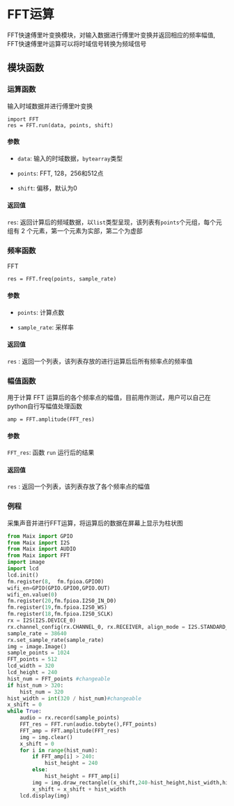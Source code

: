 FFT运算
============
FFT快速傅里叶变换模块，对输入数据进行傅里叶变换并返回相应的频率幅值, FFT快速傅里叶运算可以将时域信号转换为频域信号

## 模块函数

###  运算函数

输入时域数据并进行傅里叶变换

```
import FFT
res = FFT.run(data, points, shift)
```

####  参数

* `data`: 输入的时域数据，`bytearray`类型  

* `points`: FFT, 128，256和512点

* `shift`: 偏移，默认为0  

####  返回值

`res`: 返回计算后的频域数据，以`list`类型呈现，该列表有`points`个元组，每个元组有 2 个元素，第一个元素为实部，第二个为虚部 

### 频率函数

FFT

```
res = FFT.freq(points, sample_rate)
```

####  参数

* `points`: 计算点数

* `sample_rate`: 采样率

####  返回值

`res` : 返回一个列表，该列表存放的进行运算后后所有频率点的频率值

### 幅值函数

用于计算 FFT 运算后的各个频率点的幅值，目前用作测试，用户可以自己在python自行写幅值处理函数

```
amp = FFT.amplitude(FFT_res)
```

#### 参数

`FFT_res`: 函数 `run` 运行后的结果


#### 返回值

`res` : 返回一个列表，该列表存放了各个频率点的幅值

### 例程

采集声音并进行FFT运算，将运算后的数据在屏幕上显示为柱状图

```python
from Maix import GPIO
from Maix import I2S
from Maix import AUDIO
from Maix import FFT
import image
import lcd
lcd.init()
fm.register(8,  fm.fpioa.GPIO0)
wifi_en=GPIO(GPIO.GPIO0,GPIO.OUT)
wifi_en.value(0)
fm.register(20,fm.fpioa.I2S0_IN_D0)
fm.register(19,fm.fpioa.I2S0_WS)
fm.register(18,fm.fpioa.I2S0_SCLK)
rx = I2S(I2S.DEVICE_0)
rx.channel_config(rx.CHANNEL_0, rx.RECEIVER, align_mode = I2S.STANDARD_MODE)
sample_rate = 38640
rx.set_sample_rate(sample_rate)
img = image.Image()
sample_points = 1024
FFT_points = 512
lcd_width = 320
lcd_height = 240
hist_num = FFT_points #changeable
if hist_num > 320:
    hist_num = 320
hist_width = int(320 / hist_num)#changeable
x_shift = 0
while True:
    audio = rx.record(sample_points)
    FFT_res = FFT.run(audio.tobyte(),FFT_points)
    FFT_amp = FFT.amplitude(FFT_res)
    img = img.clear()
    x_shift = 0
    for i in range(hist_num):
        if FFT_amp[i] > 240:
            hist_height = 240
        else:
            hist_height = FFT_amp[i]
        img = img.draw_rectangle((x_shift,240-hist_height,hist_width,hist_height),[255,255,255],2,True)
        x_shift = x_shift + hist_width
    lcd.display(img)
```